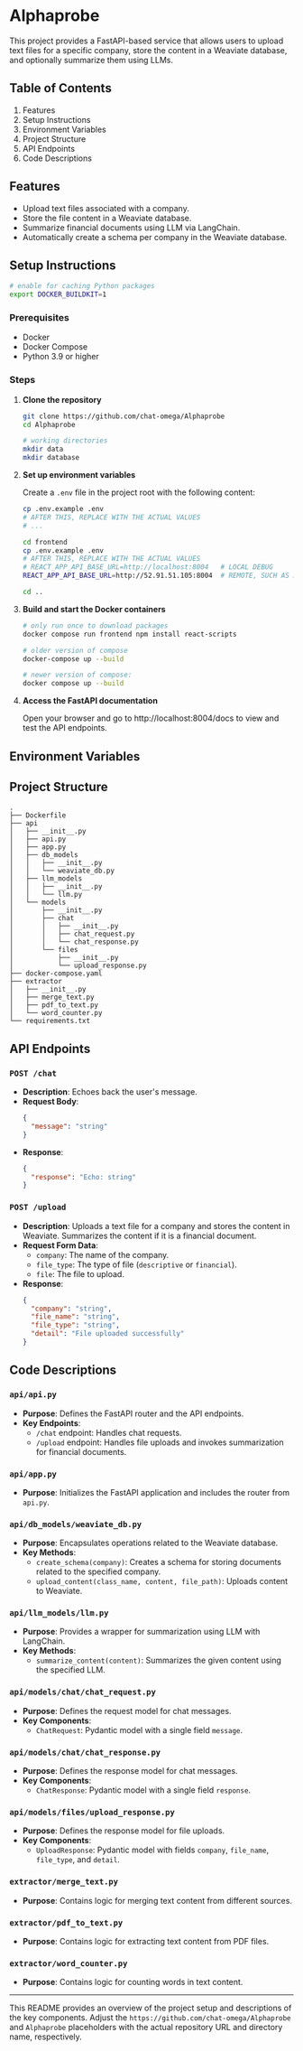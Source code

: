 
# Alphaprobe

This project provides a FastAPI-based service that allows users to upload text files for a specific company, store the content in a Weaviate database, and optionally summarize them using LLMs.

## Table of Contents

1. Features
2. Setup Instructions
3. Environment Variables
4. Project Structure
5. API Endpoints
6. Code Descriptions

## Features

- Upload text files associated with a company.
- Store the file content in a Weaviate database.
- Summarize financial documents using LLM via LangChain.
- Automatically create a schema per company in the Weaviate database.

## Setup Instructions

```sh
# enable for caching Python packages
export DOCKER_BUILDKIT=1
```

### Prerequisites

- Docker
- Docker Compose
- Python 3.9 or higher

### Steps

1. **Clone the repository**

   ```sh
   git clone https://github.com/chat-omega/Alphaprobe
   cd Alphaprobe

   # working directories
   mkdir data
   mkdir database
   ```

2. **Set up environment variables**

   Create a `.env` file in the project root with the following content:

   ```sh
   cp .env.example .env
   # AFTER THIS, REPLACE WITH THE ACTUAL VALUES
   # ...

   cd frontend
   cp .env.example .env
   # AFTER THIS, REPLACE WITH THE ACTUAL VALUES
   # REACT_APP_API_BASE_URL=http://localhost:8004   # LOCAL DEBUG
   REACT_APP_API_BASE_URL=http://52.91.51.105:8004  # REMOTE, SUCH AS AWS

   cd ..
   ```

3. **Build and start the Docker containers**

   ```sh
   # only run once to download packages
   docker compose run frontend npm install react-scripts
   
   # older version of compose
   docker-compose up --build

   # newer version of compose:
   docker compose up --build
   ```

4. **Access the FastAPI documentation**

   Open your browser and go to http://localhost:8004/docs to view and test the API endpoints.

## Environment Variables


## Project Structure

```
.
├── Dockerfile
├── api
│   ├── __init__.py
│   ├── api.py
│   ├── app.py
│   ├── db_models
│   │   ├── __init__.py
│   │   └── weaviate_db.py
│   ├── llm_models
│   │   ├── __init__.py
│   │   └── llm.py
│   └── models
│       ├── __init__.py
│       ├── chat
│       │   ├── __init__.py
│       │   ├── chat_request.py
│       │   └── chat_response.py
│       └── files
│           ├── __init__.py
│           └── upload_response.py
├── docker-compose.yaml
├── extractor
│   ├── __init__.py
│   ├── merge_text.py
│   ├── pdf_to_text.py
│   └── word_counter.py
└── requirements.txt
```

## API Endpoints

### `POST /chat`

- **Description**: Echoes back the user's message.
- **Request Body**:
  ```json
  {
    "message": "string"
  }
  ```
- **Response**:
  ```json
  {
    "response": "Echo: string"
  }
  ```

### `POST /upload`

- **Description**: Uploads a text file for a company and stores the content in Weaviate. Summarizes the content if it is a financial document.
- **Request Form Data**:
  - `company`: The name of the company.
  - `file_type`: The type of file (`descriptive` or `financial`).
  - `file`: The file to upload.
- **Response**:
  ```json
  {
    "company": "string",
    "file_name": "string",
    "file_type": "string",
    "detail": "File uploaded successfully"
  }
  ```

## Code Descriptions

### `api/api.py`

- **Purpose**: Defines the FastAPI router and the API endpoints.
- **Key Endpoints**:
  - `/chat` endpoint: Handles chat requests.
  - `/upload` endpoint: Handles file uploads and invokes summarization for financial documents.

### `api/app.py`

- **Purpose**: Initializes the FastAPI application and includes the router from `api.py`.

### `api/db_models/weaviate_db.py`

- **Purpose**: Encapsulates operations related to the Weaviate database.
- **Key Methods**:
  - `create_schema(company)`: Creates a schema for storing documents related to the specified company.
  - `upload_content(class_name, content, file_path)`: Uploads content to Weaviate.

### `api/llm_models/llm.py`

- **Purpose**: Provides a wrapper for summarization using LLM with LangChain.
- **Key Methods**:
  - `summarize_content(content)`: Summarizes the given content using the specified LLM.

### `api/models/chat/chat_request.py`

- **Purpose**: Defines the request model for chat messages.
- **Key Components**:
  - `ChatRequest`: Pydantic model with a single field `message`.

### `api/models/chat/chat_response.py`

- **Purpose**: Defines the response model for chat messages.
- **Key Components**:
  - `ChatResponse`: Pydantic model with a single field `response`.

### `api/models/files/upload_response.py`

- **Purpose**: Defines the response model for file uploads.
- **Key Components**:
  - `UploadResponse`: Pydantic model with fields `company`, `file_name`, `file_type`, and `detail`.

### `extractor/merge_text.py`

- **Purpose**: Contains logic for merging text content from different sources.

### `extractor/pdf_to_text.py`

- **Purpose**: Contains logic for extracting text content from PDF files.

### `extractor/word_counter.py`

- **Purpose**: Contains logic for counting words in text content.

---

This README provides an overview of the project setup and descriptions of the key components. Adjust the `https://github.com/chat-omega/Alphaprobe` and `Alphaprobe` placeholders with the actual repository URL and directory name, respectively.
